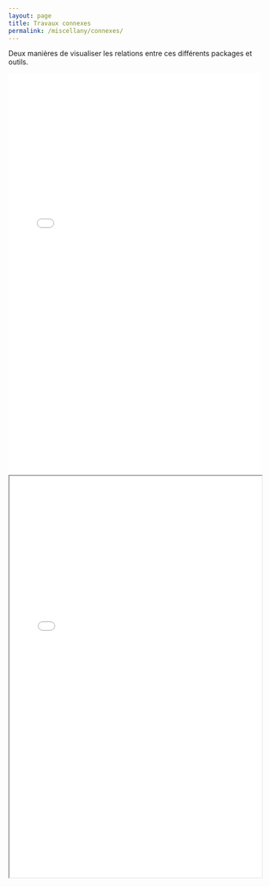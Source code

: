```yaml
---
layout: page
title: Travaux connexes
permalink: /miscellany/connexes/
---
```



Deux manières de visualiser les relations entre ces différents packages et outils.



<iframe id = "one" src="/assets/files/mind_map.pdf" style="width:100%; height:800px; border: none;" allowfullscreen="allowfullscreen"
        mozallowfullscreen="mozallowfullscreen"  scrolling="no"></iframe>
<br>
<iframe id = "two" src="/assets/files/connexes.html" width="100%" height = "800px" allowfullscreen="allowfullscreen" mozallowfullscreen="mozallowfullscreen"></iframe>
 
